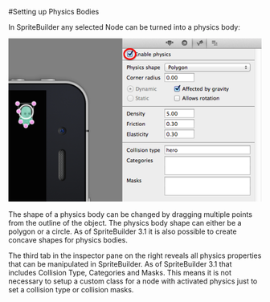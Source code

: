 #Setting up Physics Bodies

In SpriteBuilder any selected Node can be turned into a physics body:

![image](SpriteBuilder_enablePhysics.png)

The shape of a physics body can be changed by dragging multiple points from the outline of the object. The physics body shape can either be a polygon or a circle. As of SpriteBuilder 3.1 it is also possible to create concave shapes for physics bodies.

The third tab in the inspector pane on the right reveals all physics properties that can be manipulated in SpriteBuilder. As of SpriteBuilder 3.1 that includes Collision Type, Categories and Masks. This means it is not necessary to setup a custom class for a node with activated physics just to set a collision type or collision masks.